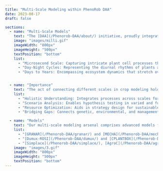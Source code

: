 ```yaml
---
title: "Multi-Scale Modeling within PhenoRob DAA"
date: 2023-08-17
draft: false

sections:  
  - name: "Multi-Scale Models"
    text: "The [DAA](/Phenorob-DAA/about/) initiative, proudly integrates multi-scale modeling as a cornerstone of its vision. By coupling two or more process-based models, these multi scale representations provide insights into the comprehensive Genetic-Environment-Management (GEM) interactions that define agricultural ecosystems. These multi-scale modeling framework, encapsulating everything from intricate plant cell processes to vast ecosystem dynamics, function as the underpinnings of our cutting-edge approach towards sustainable agriculture.In crop modeling, the processes can vary from the micro to the macro level, both spatially and temporally. Specifically:"
    image: "images/milli.gif"
    imageWidth: "800px"
    imageHeight: "500px"
    textPosition: "bottom"
    list:
      - "Microsecond Scale: Capturing intricate plant cell processes that occur at lightning speed."
      - "Day-Night Cycles: Representing the diurnal rhythms of plants and their immediate environment."
      - "Days to Years: Encompassing ecosystem dynamics that stretch over days to even years."


  - name: "Importance"
    text: "The act of connecting different scales in crop modeling holds critical significance. It aids in assessing agricultural strategies for climate change adaptation, ensuring food security, and promoting environmental sustainability. The intricate G × E × M interactions (Genetics, Environment, Management) profoundly affect crop development, growth, and yield. Given their complexity and nonlinear nature, they pose challenges for empirical experimental designs."
    list:
      - "Holistic Understanding: Integrates processes across scales for comprehensive DAA insights."
      - "Scenario Analysis: Enables hypothesis testing in varied and future environmental conditions."
      - "Resource Optimization: Aids in strategy design for sustainable agriculture."
      - "Bridging Gaps: Connects genetic, environmental, and management aspects in crop growth within the PhenoRob DAA ecosystem."

  - name: "Models"
    text: "Our multi-scale modeling arsenal comprises advanced models fine-tuned by the experienced teams at the University of Bonn and Research Center Juelich. These models, which are integral to the PhenoRob DAA, range from understanding granular plant cell processes to analyzing broader agricultural dynamics."
    list:
      - "[GRANAR](/Phenorob-DAA/granar/) and [MECHA](/Phenorob-DAA/mecha/): Developed for cell-level processes and mechanical phenomena."
      - "[Dumux-ROSI](/Phenorob-DAA/dumux/) and [CPLANTBOX](/Phenorob-DAA/cplantbox/): Target plant and organ scales, focusing on water transport and growth."
      - "[Simplace](/Phenorob-DAA/simplace/), [AgroC](/Phenorob-DAA/agroc/), and [TerrSysMP](/Phenorob-DAA/terrsysmp/): Designed for crop and regional scales, they dive deep into growth patterns and ecological interactions."
    image: "images/3.gif"
    imageWidth: "800px"
    imageHeight: "500px"
    textPosition: "bottom"
---
```

